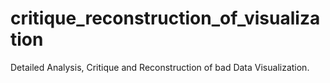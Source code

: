 # critique_reconstruction_of_visualization
Detailed Analysis, Critique and Reconstruction of bad Data Visualization. 
